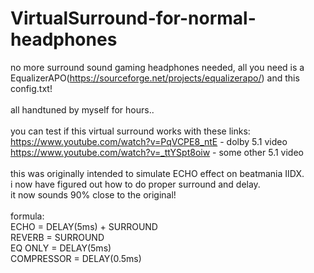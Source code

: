 # VirtualSurround-for-normal-headphones
no more surround sound gaming headphones needed, all you need is a EqualizerAPO(https://sourceforge.net/projects/equalizerapo/) and this config.txt! <br/>
 <br/>
all handtuned by myself for hours.. <br/>
 <br/>
you can test if this virtual surround works with these links:  
https://www.youtube.com/watch?v=PqVCPE8_ntE - dolby 5.1 video  <br/>
https://www.youtube.com/watch?v=_ttYSpt8oiw - some other 5.1 video  <br/>
 <br/>
this was originally intended to simulate ECHO effect on beatmania IIDX. <br/>
i now have figured out how to do proper surround and delay. <br/>
it now sounds 90% close to the original! <br/>
 <br/>
formula: <br/>
ECHO = DELAY(5ms) + SURROUND <br/>
REVERB = SURROUND <br/>
EQ ONLY = DELAY(5ms) <br/>
COMPRESSOR = DELAY(0.5ms) <br/>
<br/>
